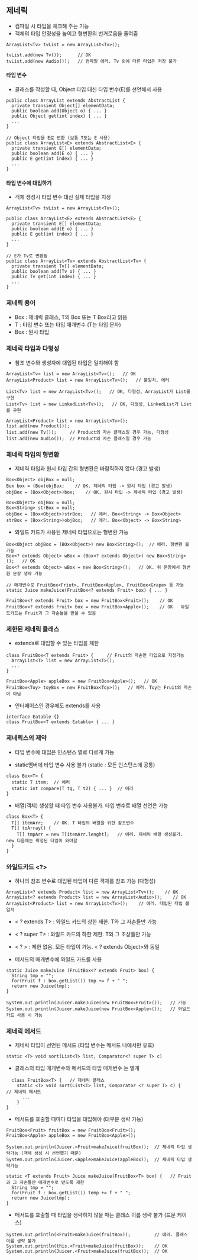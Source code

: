 ## 제네릭
- 컴파일 시 타입을 체크해 주는 기능
- 객체의 타입 안정성을 높이고 형변환의 번거로움을 줄여줌

```
ArrayList<Tv> tvList = new ArrayList<Tv>();

tvList.add(new Tv());      // OK
tvList.add(new Audio());   // 컴파일 에러. Tv 외에 다른 타입은 저장 불가
```

#### 타입 변수
- 클래스를 작성할 때, Object 타입 대신 타입 변수(E)를 선언해서 사용
```
public class ArrayList extends AbstractList {
  private transient Object[] elementData;
  public boolean add(Object o) { ... }
  public Object get(int index) { ... }
  ...
}

// Object 타입을 E로 변환 (보통 T또는 E 사용)
public class ArrayList<E> extends AbstractList<E> {
  private transient E[] elementData;
  public boolean add(E o) { ... }
  public E get(int index) { ... }
  ...
}
```

#### 타입 변수에 대입하기
- 객체 생성시 타입 변수 대신 실제 타입을 지정
```
ArrayList<Tv> tvList = new ArrayList<Tv>();

public class ArrayList<E> extends AbstractList<E> {
  private transient E[] elementData;
  public boolean add(E o) { ... }
  public E get(int index) { ... }
  ...
}

// E가 Tv로 변환됨
public class ArrayList<Tv> extends AbstractList<Tv> {
  private transient Tv[] elementData;
  public boolean add(Tv o) { ... }
  public Tv get(int index) { ... }
  ...
}
```

### 제네릭 용어
- Box<T> : 제네릭 클래스, T의 Box 또는 T Box라고 읽음
- T : 타입 변수 또는 타입 매개변수 (T는 타입 문자)
- Box : 원시 타입
  
### 제네릭 타입과 다형성
- 참조 변수와 생성자에 대입된 타입은 일치해야 함
```
ArrayList<Tv> list = new ArrayList<Tv>();   // OK
ArrayList<Product> list = new ArrayList<Tv>();   // 불일치, 에러

List<Tv> list = new ArrayList<Tv>();   // OK, 다형성, ArrayList가 List를 구현
List<Tv> list = new LinkedList<Tv>();   // OK, 다형성, LinkedList가 List를 구현

ArrayList<Product> list = new ArrayList<Tv>();   
list.add(new Product());
list.add(new Tv());     // Product의 자손 클래스일 경우 가능, 다형성
list.add(new Audio());  // Product의 자손 클래스일 경우 가능
```

### 제네릭 타입의 형변환
- 제네릭 타입과 원시 타입 간의 형변환은 바람직하지 않다 (경고 발생)
```
Box<Object> objBox = null;
Box box = (Box)objBox;    // OK. 제네릭 타입 -> 원시 타입 (경고 발생)
objBox = (Box<Object>)box;    // OK. 원시 타입 -> 제네릭 타입 (경고 발생)

Box<Object> objBox = null;
Box<String> strBox = null;
objBox = (Box<Object>)strBox;   // 에러. Box<String> -> Box<Object>  
strBox = (Box<String>)objBox;   // 에러. Box<Object> -> Box<String> 
```

- 와일드 카드가 사용된 제네릭 타입으로는 형변환 가능
```
Box<Object objBox = (BOx<Object>) new Box<String>();  // 에러. 형변환 불가능
Box<? extends Object> wBox = (Box<? extends Object>) new Box<String>();   // OK
Box<? extends Object> wBox = new Box<String>();   // OK. 위 문장에서 형변환 문장 생략 가능

// 매개변수로 FruitBox<Friut>, FruitBox<Apple>, FruitBox<Grape> 등 가능
static Juice makeJuice(FruitBox<? extends Fruit> box) { ... }

FruitBox<? extends Fruit> box = new FruitBox<Fruit>();    // OK
FruitBox<? extends Fruit> box = new FruitBox<Apple>();    // OK   와일드카드는 Fruit과 그 자손들을 받을 수 있음
```


### 제한된 제네릭 클래스
- extends로 대입할 수 있는 타입을 제한
```
class FruitBox<T extends Fruit> {     // Fruit의 자손만 타입으로 지정가능
  ArrayList<T> list = new ArrayList<T>();
  ...
}
  
FruitBox<Apple> appleBox = new FruitBox<Apple>();   // OK
FruitBox<Toy> toyBox = new FruitBox<Toy>();   // 에러. Toy는 Fruit의 자손이 아님
```

- 인터페이스인 경우에도 extends를 사용 
```
interface Eatable {}
class FruitBox<T extends Eatable> { ... }
```

### 제네릭스의 제약
- 타입 변수에 대입은 인스턴스 별로 다르게 가능

- static멤버에 타입 변수 사용 불가 (static : 모든 인스턴스에 공통)
```
class Box<T> {
  static T item;  // 에러
  static int compare(T tq, T t2) { ... }  // 에러
}
```
- 배열(객체) 생성할 때 타입 변수 사용불가. 타입 변수로 배열 선언은 가능
```
class Box<T> {
  T[] itemArr;    // OK. T 타입의 배열을 위한 참조변수
  T[] toArray() {
    T[] tmpArr = new T[itemArr.lenght];   // 에러. 제네릭 배열 생성불가. new 다음에는 확정된 타입이 와야함
  }
}
```

### 와일드카드 <?>
- 하나의 참조 변수로 대입된 타입이 다른 객체를 참조 가능 (다형성)
```
ArrayList<? extends Product> list = new ArrayList<Tv>();    // OK
ArrayList<? extends Product> list = new ArrayList<Audio>();    // OK
ArrayList<Product> list = new ArrayList<Tv>();    // 에러. 대입된 타입 불일치
```

- < ? extends T> : 와일드 카드의 상한 제한. T와 그 자손들만 가능
- < ? super T> : 와일드 카드의 하한 제한. T와 그 조상들만 가능
- < ? > : 제한 없음. 모든 타입이 가능. < ? extends Object>와 동일

- 메서드의 매개변수에 와일드 카드를 사용
```
static Juice makeJuice (FruitBox<? extends Fruit> box) {
  String tmp = "";
  for(Fruit f : box.getList()) tmp += f + " ";
  return new Juice(tmp);
}

System.out.println(Juicer.makeJuice(new FruitBox<Fruit>());   // 가능
System.out.println(Juicer.makeJuice(new FruitBox<Apple>());   // 와일드 카드 사용 시 가능
```

### 제네릭 메서드
- 제네릭 타입이 선언된 메서드 (타입 변수는 메서드 내에서만 유효)
```
static <T> void sort(List<T> list, Comparator<? super T> c)
```

- 클래스의 타입 매개변수<T>와 메서드의 타입 매개변수 <T>는 별개
```
  class FruitBox<T> {   // 제네릭 클래스
    static <T> void sort(List<T> list, Comparator <? super T> c) {    // 제네릭 메서드
      ...
    }
}
```

- 메서드를 호출할 때마다 타입을 대입해야 (대부분 생략 가능)

```
FruitBox<Fruit> fruitBox = new FruitBox<Fruit>();
FruitBox<Apple> appleBox = new FruitBox<Apple>();

System.out.println(Juicer.<Fruit>makeJuice(fruitBox));  // 제네릭 타입 생략가능 (객체 생성 시 선언했기 때문)
System.out.println(Juicer.<Apple>makeJuice(appleBox));  // 제네릭 타입 생략가능

static <T extends Fruit> Juice makeJuice(FruitBox<T> box) {   // Fruit과 그 자손들만 매개변수로 받도록 제한
  String tmp = "";
  for(Fruit f : box.getList()) temp += f + " ";
  return new Juice(tmp);
}
```

- 메서드를 호출할 때 타입을 생략하지 않을 때는 클래스 이름 생략 불가 (드문 케이스)
```
System.out.println(<Fruit>makeJuice(fruitBox));         // 에러. 클래스 이름 생략 불가
System.out.println(this.<Fruit>makeJuice(fruitBox));    // OK
System.out.println(Juicer.<Fruit>makeJuice(fruitBox));  // OK
```











